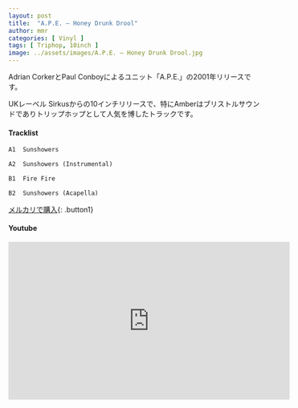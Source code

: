 ```yaml
---
layout: post
title:  "A.P.E. – Honey Drunk Drool"
author: mmr
categories: [ Vinyl ]
tags: [ Triphop, 10inch ]
image: ../assets/images/A.P.E. – Honey Drunk Drool.jpg
---
```


Adrian CorkerとPaul Conboyによるユニット「A.P.E.」の2001年リリースです。

UKレーベル Sirkusからの10インチリリースで、特にAmberはブリストルサウンドでありトリップホップとして人気を博したトラックです。

#### Tracklist
```md
A1  Sunshowers

A2  Sunshowers (Instrumental)

B1  Fire Fire

B2  Sunshowers (Acapella)
```

[メルカリで購入](https://jp.mercari.com/item/m79495352400?afid=6142608987){: .button1}

#### Youtube
<iframe width="560" height="315" src="https://www.youtube.com/embed/R8q85L7neMw?si=NkBtqJqHEB4P1ISN" title="YouTube video player" frameborder="0" allow="accelerometer; autoplay; clipboard-write; encrypted-media; gyroscope; picture-in-picture; web-share" referrerpolicy="strict-origin-when-cross-origin" allowfullscreen></iframe>
